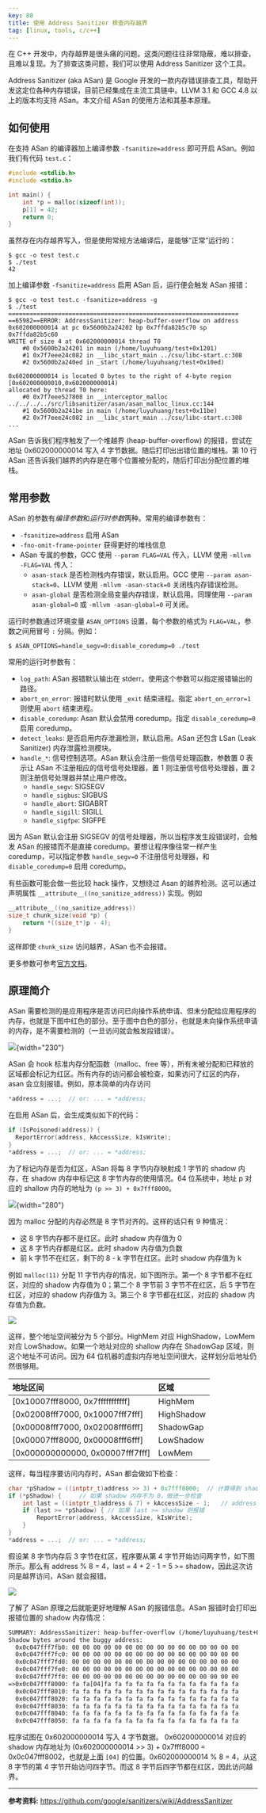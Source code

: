 ```yaml
---
key: 80
title: 使用 Address Sanitizer 排查内存越界
tag: [linux, tools, c/c++]
---
```

在 C++ 开发中，内存越界是很头痛的问题。这类问题往往非常隐蔽，难以排查，且难以复现。为了排查这类问题，我们可以使用 Address Sanitizer 这个工具。

Address Sanitizer (aka ASan) 是 Google 开发的一款内存错误排查工具，帮助开发这定位各种内存错误，目前已经集成在主流工具链中。LLVM 3.1 和 GCC 4.8 以上的版本均支持 ASan。本文介绍 ASan 的使用方法和其基本原理。

## 如何使用

在支持 ASan 的编译器加上编译参数 `-fsanitize=address` 即可开启 ASan。例如我们有代码 `test.c`：

```c
#include <stdlib.h>
#include <stdio.h>

int main() {
    int *p = malloc(sizeof(int));
    p[1] = 42;
    return 0;
}
```

虽然存在内存越界写入，但是使用常规方法编译后，是能够“正常”运行的：

```shell
$ gcc -o test test.c
$ ./test
42
```

加上编译参数 `-fsanitize=address` 启用 ASan 后，运行便会触发 ASan 报错：

```shell
$ gcc -o test test.c -fsanitize=address -g
$ ./test
=================================================================
==65982==ERROR: AddressSanitizer: heap-buffer-overflow on address 0x602000000014 at pc 0x5600b2a24202 bp 0x7ffda82b5c70 sp 0x7ffda82b5c60
WRITE of size 4 at 0x602000000014 thread T0
    #0 0x5600b2a24201 in main (/home/luyuhuang/test+0x1201)
    #1 0x7f7eee24c082 in __libc_start_main ../csu/libc-start.c:308
    #2 0x5600b2a240ed in _start (/home/luyuhuang/test+0x10ed)

0x602000000014 is located 0 bytes to the right of 4-byte region [0x602000000010,0x602000000014)
allocated by thread T0 here:
    #0 0x7f7eee527808 in __interceptor_malloc ../../../../src/libsanitizer/asan/asan_malloc_linux.cc:144
    #1 0x5600b2a241be in main (/home/luyuhuang/test+0x11be)
    #2 0x7f7eee24c082 in __libc_start_main ../csu/libc-start.c:308
...
```

ASan 告诉我们程序触发了一个堆越界 (heap-buffer-overflow) 的报错，尝试在地址 0x602000000014 写入 4 字节数据。随后打印出出错位置的堆栈。第 10 行 ASan 还告诉我们越界的内存是在哪个位置被分配的，随后打印出分配位置的堆栈。

## 常用参数

ASan 的参数有*编译参数*和*运行时参数*两种。常用的编译参数有：

- `-fsanitize=address` 启用 ASan
- `-fno-omit-frame-pointer` 获得更好的堆栈信息
- ASan 专属的参数，GCC 使用 `--param FLAG=VAL` 传入，LLVM 使用 `-mllvm -FLAG=VAL` 传入：
    - `asan-stack` 是否检测栈内存错误，默认启用。GCC 使用 `--param asan-stack=0`、LLVM 使用 `-mllvm -asan-stack=0` 关闭栈内存错误检测。
    - `asan-global` 是否检测全局变量内存错误，默认启用。同理使用 `--param asan-global=0` 或 `-mllvm -asan-global=0` 可关闭。

运行时参数通过环境变量 `ASAN_OPTIONS` 设置，每个参数的格式为 `FLAG=VAL`，参数之间用冒号 `:` 分隔。例如：

```
$ ASAN_OPTIONS=handle_segv=0:disable_coredump=0 ./test
```

常用的运行时参数有：

- `log_path`: ASan 报错默认输出在 stderr。使用这个参数可以指定报错输出的路径。
- `abort_on_error`: 报错时默认使用 `_exit` 结束进程。指定 `abort_on_error=1` 则使用 `abort` 结束进程。
- `disable_coredump`: Asan 默认会禁用 coredump。指定 `disable_coredump=0` 启用 coredump。
- `detect_leaks`: 是否启用内存泄漏检测，默认启用。ASan 还包含 LSan (Leak Sanitizer) 内存泄露检测模块。
- `handle_*`: 信号控制选项。ASan 默认会注册一些信号处理函数，参数置 0 表示让 ASan 不注册相应的信号信号处理器，置 1 则注册信号信号处理器，置 2 则注册信号处理器并禁止用户修改。
    - `handle_segv`: SIGSEGV
    - `handle_sigbus`: SIGBUS
    - `handle_abort`: SIGABRT
    - `handle_sigill`: SIGILL
    - `handle_sigfpe`: SIGFPE

因为 ASan 默认会注册 SIGSEGV 的信号处理器，所以当程序发生段错误时，会触发 ASan 的报错而不是直接 coredump。要想让程序像往常一样产生 coredump，可以指定参数 `handle_segv=0` 不注册信号处理器，和 `disable_coredump=0` 启用 coredump。

有些函数可能会做一些比较 hack 操作，又想绕过 Asan 的越界检测。这可以通过声明属性 `__attribute__((no_sanitize_address))` 实现。例如

```c
__attribute__((no_sanitize_address))
size_t chunk_size(void *p) {
    return *((size_t*)p - 4);
}
```

这样即使 `chunk_size` 访问越界，ASan 也不会报错。

更多参数可参考[官方文档](https://github.com/google/sanitizers/wiki/AddressSanitizerFlags)。

## 原理简介

ASan 需要检测的是应用程序是否访问已向操作系统申请、但未分配给应用程序的内存，也就是下图中红色的部分。至于图中白色的部分，也就是未向操作系统申请的内存，是不需要检测的（一旦访问就会触发段错误）。

![](/assets/images/asan_1.png){width="230"}

ASan 会 hook 标准内存分配函数（malloc、free 等），所有未被分配和已释放的区域都会标记为红区。所有内存的访问都会被检查，如果访问了红区的内存，asan 会立刻报错。例如，原本简单的内存访问

```c
*address = ...;  // or: ... = *address;
```

在启用 ASan 后，会生成类似如下的代码：

```c
if (IsPoisoned(address)) {
  ReportError(address, kAccessSize, kIsWrite);
}
*address = ...;  // or: ... = *address;
```

为了标记内存是否为红区，ASan 将每 8 字节内存映射成 1 字节的 shadow 内存，在 shadow 内存中标记这 8 字节内存的使用情况。64 位系统中，地址 p 对应的 shallow 内存的地址为 `(p >> 3) + 0x7fff8000`。

![](/assets/images/asan_2.png){width="280"}

因为 malloc 分配的内存必然是 8 字节对齐的。这样的话只有 9 种情况：

- 这 8 字节内存都不是红区。此时 shadow 内存值为 0
- 这 8 字节内存都是红区。此时 shadow 内存值为负数
- 前 k 字节不在红区，剩下的 8 - k 字节在红区。此时 shadow 内存值为 k

例如 `malloc(11)` 分配 11 字节内存的情况，如下图所示。第一个 8 字节都不在红区，对应的 shadow 内存值为 0；第二个 8 字节前 3 字节不在红区，后 5 字节在红区，对应的 shadow 内存值为 3。第三个 8 字节都在红区，对应的 shadow 内存值为负数。

![](/assets/images/asan_3.png)

这样，整个地址空间被分为 5 个部分。HighMem 对应 HighShadow，LowMem 对应 LowShadow。如果一个地址对应的 shallow 内存在 ShadowGap 区域，则这个地址不可访问。因为 64 位机器的虚拟内存地址空间很大，这样划分后地址仍然很够用。

| 地址区间                          | 区域       |
|:---------------------------------|:-----------|  
| [0x10007fff8000, 0x7fffffffffff] | HighMem    |
| [0x02008fff7000, 0x10007fff7fff] | HighShadow |
| [0x00008fff7000, 0x02008fff6fff] | ShadowGap  |
| [0x00007fff8000, 0x00008fff6fff] | LowShadow  |
| [0x000000000000, 0x00007fff7fff] | LowMem     |

这样，每当程序要访问内存时，ASan 都会做如下检查：

```c
char *pShadow = ((intptr_t)address >> 3) + 0x7fff8000;  // 计算得到 shadow 内存地址
if (*pShadow) {     // 如果 shadow 内存不为 0，做进一步检查
    int last = ((intptr_t)address & 7) + kAccessSize - 1;   // address % 8 + kAccessSize - 1 计算这次访问的最后一个字节
    if (last >= *pShadow) { // 如果 last >= shadow 则报错
        ReportError(address, kAccessSize, kIsWrite);
    }
}
*address = ...;  // or: ... = *address;
```

假设某 8 字节内存后 3 字节在红区，程序要从第 4 字节开始访问两字节，如下图所示。那么有 address % 8 = 4，last = 4 + 2 - 1 = 5 >= shadow，因此这次访问是越界访问，ASan 就会报错。

![](/assets/images/asan_4.png)

了解了 ASan 原理之后就能更好地理解 ASan 的报错信息。ASan 报错时会打印出报错位置的 shadow 内存情况：

```txt
SUMMARY: AddressSanitizer: heap-buffer-overflow (/home/luyuhuang/test+0x1201) in main
Shadow bytes around the buggy address:
  0x0c047fff7fb0: 00 00 00 00 00 00 00 00 00 00 00 00 00 00 00 00
  0x0c047fff7fc0: 00 00 00 00 00 00 00 00 00 00 00 00 00 00 00 00
  0x0c047fff7fd0: 00 00 00 00 00 00 00 00 00 00 00 00 00 00 00 00
  0x0c047fff7fe0: 00 00 00 00 00 00 00 00 00 00 00 00 00 00 00 00
  0x0c047fff7ff0: 00 00 00 00 00 00 00 00 00 00 00 00 00 00 00 00
=>0x0c047fff8000: fa fa[04]fa fa fa fa fa fa fa fa fa fa fa fa fa
  0x0c047fff8010: fa fa fa fa fa fa fa fa fa fa fa fa fa fa fa fa
  0x0c047fff8020: fa fa fa fa fa fa fa fa fa fa fa fa fa fa fa fa
  0x0c047fff8030: fa fa fa fa fa fa fa fa fa fa fa fa fa fa fa fa
  0x0c047fff8040: fa fa fa fa fa fa fa fa fa fa fa fa fa fa fa fa
  0x0c047fff8050: fa fa fa fa fa fa fa fa fa fa fa fa fa fa fa fa
```

程序试图在 0x602000000014 写入 4 字节数据。 0x602000000014 对应的 shadow 内存地址为 (0x602000000014 >> 3) + 0x7fff8000 = 0x0c047fff8002，也就是上面 `[04]` 的位置。0x602000000014 % 8 = 4，从这 8 字节的第 4 字节开始访问四字节。而这 8 字节后四字节都在红区，因此访问越界。

***

**参考资料:** <https://github.com/google/sanitizers/wiki/AddressSanitizer>